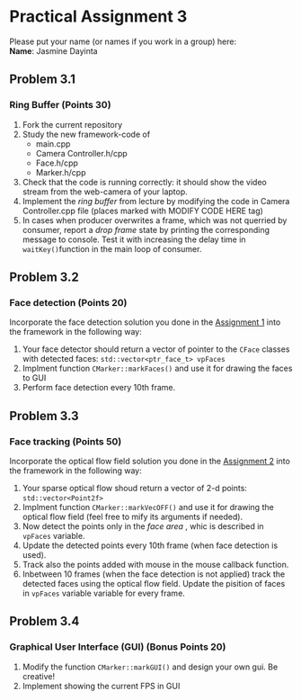 # Practical Assignment 3
Please put your name (or names if you work in a group) here:  
**Name**: Jasmine Dayinta
## Problem 3.1
### Ring Buffer (Points 30)
1. Fork the current repository
2. Study the new framework-code of 
    - main.cpp
    - Camera Controller.h/cpp
    - Face.h/cpp
    - Marker.h/cpp
3. Check that the code is running correctly: it should show the video stream from the web-camera of your laptop.
4. Implement the _ring buffer_ from lecture by modifying the code in Camera Controller.cpp file (places marked with MODIFY CODE HERE tag)
5. In cases when producer overwrites a frame, which was not querried by consumer, report a _drop frame_ state by printing the corresponding message to console. Test it with increasing the delay time in `waitKey()`function in the main loop of consumer. 

## Problem 3.2
### Face detection (Points 20)
Incorporate the face detection solution you done in the [Assignment 1](https://github.com/Jacobs-University/visir-tracker-01) into the framework in the following way:
1. Your face detector should return a vector of pointer to the `CFace` classes with detected faces: `std::vector<ptr_face_t> vpFaces` 
2. Implment function `CMarker::markFaces()` and use it for drawing the faces to GUI
3. Perform face detection every 10th frame.

## Problem 3.3
### Face tracking (Points 50)
Incorporate the optical flow field solution you done in the [Assignment 2](https://github.com/Jacobs-University/visir-tracker-02) into the framework in the following way:
1. Your sparse optical flow shoud return a vector of 2-d points: `std::vector<Point2f>`
2. Implment function `CMarker::markVecOFF()` and use it for drawing the optical flow field (feel free to mify its arguments if needed). 
3. Now detect the points only in the _face area_ , whic is described in `vpFaces` variable.
4. Update the detected points every 10th frame (when face detection is used).
5. Track also the points added with mouse in the mouse callback function.
6. Inbetween 10 frames (when the face detection is not applied) track the detected faces using the optical flow field. Update the pisition of faces in `vpFaces` variable variable for every frame.

## Problem 3.4
### Graphical User Interface (GUI) (Bonus Points 20)
1. Modify the function `CMarker::markGUI()` and design your own gui. Be creative!
2. Implement showing the current FPS in GUI
